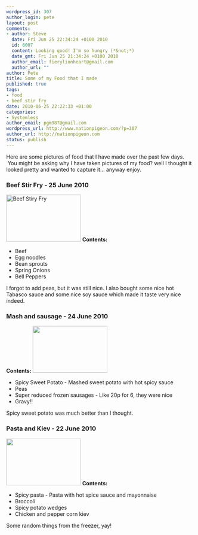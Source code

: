 ```yaml
--- 
wordpress_id: 307
author_login: pete
layout: post
comments: 
- author: Steve
  date: Fri Jun 25 22:34:24 +0100 2010
  id: 6007
  content: Looking good! I'm so hungry (*&not;*)
  date_gmt: Fri Jun 25 21:34:24 +0100 2010
  author_email: fierylionheart@gmail.com
  author_url: ""
author: Pete
title: Some of my Food that I made
published: true
tags: 
- food
- beef stir fry
date: 2010-06-25 22:22:33 +01:00
categories: 
- Systemless
author_email: pgm987@gmail.com
wordpress_url: http://www.nationpigeon.com/?p=307
author_url: http://nationpigeon.com
status: publish
---
```

Here are some pictures of food that I have made over the past few days. &nbsp;You might be asking why I have taken pictures of my food? well I thought it looked&nbsp;pretty&nbsp;and wanted to capture it... anyway enjoy.
<h3>Beef Stir Fry - 25 June 2010</h3>
<a href="http://www.nationpigeon.com/wordpress/wp-content/uploads/2010/06/25June2010.jpg"><img class="alignright size-medium wp-image-309" title="25June2010" src="http://www.nationpigeon.com/wordpress/wp-content/uploads/2010/06/25June2010-300x225.jpg" alt="Beef Stiry Fry" width="200" height="125" /></a>
<strong>Contents:</strong>
<ul>
	<li>Beef</li>
	<li>Egg noodles</li>
	<li>Bean sprouts</li>
	<li>Spring Onions</li>
	<li>Bell Peppers</li>
</ul>
I forgot to add peas, but it was still nice.  I also bought some nice hot Tabasco sauce and some nice soy sauce which made it taste very nice indeed.
<h3>Mash and sausage -&nbsp;24 June 2010</h3>
<strong>Contents:</strong>
<a href="http://www.nationpigeon.com/wordpress/wp-content/uploads/2010/06/24June2010.jpg"><img class="alignright size-medium wp-image-310" title="24June2010" src="http://www.nationpigeon.com/wordpress/wp-content/uploads/2010/06/24June2010-300x225.jpg" alt="" width="200" height="125" /></a>
<ul>
	<li>Spicy Sweet Potato - Mashed sweet potato with hot spicy sauce</li>
	<li>Peas</li>
	<li>Super reduced frozen sausages - Like 20p for 6, they were nice</li>
	<li>Gravy!!</li>
</ul>
Spicy sweet potato was much better than I thought.
<h3>Pasta and&nbsp;Kiev -&nbsp;22 June 2010</h3>
<a href="http://www.nationpigeon.com/wordpress/wp-content/uploads/2010/06/22June2010.jpg"><img class="alignright size-medium wp-image-311" title="22June2010" src="http://www.nationpigeon.com/wordpress/wp-content/uploads/2010/06/22June2010-300x225.jpg" alt="" width="200" height="125" /></a>
<strong>Contents:</strong>
<ul>
	<li>Spicy pasta - Pasta with hot spice sauce and&nbsp;mayonnaise</li>
	<li>Broccoli</li>
	<li>Spicy potato wedges</li>
	<li>Chicken&nbsp;and pepper corn kiev</li>
</ul>
Some random things from the freezer, yay!
